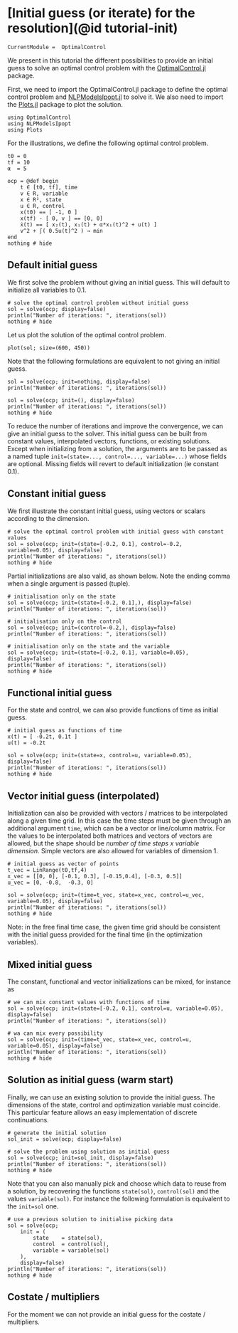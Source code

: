 # [Initial guess (or iterate) for the resolution](@id tutorial-init)

```@meta
CurrentModule =  OptimalControl
```

We present in this tutorial the different possibilities to provide an initial guess to solve an 
optimal control problem with the [OptimalControl.jl](https://control-toolbox.org/OptimalControl.jl) package. 

First, we need to import the OptimalControl.jl package to define the 
optimal control problem and [NLPModelsIpopt.jl](jso.dev/NLPModelsIpopt.jl) to solve it. 
We also need to import the [Plots.jl](https://docs.juliaplots.org) package to plot the solution.

```@example main
using OptimalControl
using NLPModelsIpopt
using Plots
```

For the illustrations, we define the following optimal control problem.

```@example main
t0 = 0
tf = 10
α  = 5

ocp = @def begin
    t ∈ [t0, tf], time
    v ∈ R, variable
    x ∈ R², state
    u ∈ R, control
    x(t0) == [ -1, 0 ]
    x(tf) - [ 0, v ] == [0, 0]
    ẋ(t) == [ x₂(t), x₁(t) + α*x₁(t)^2 + u(t) ]
    v^2 + ∫( 0.5u(t)^2 ) → min
end
nothing # hide
```
## Default initial guess
We first solve the problem without giving an initial guess.
This will default to initialize all variables to 0.1.

```@example main
# solve the optimal control problem without initial guess
sol = solve(ocp; display=false)
println("Number of iterations: ", iterations(sol))
nothing # hide
```

Let us plot the solution of the optimal control problem.

```@example main
plot(sol; size=(600, 450))
```

Note that the following formulations are equivalent to not giving an initial guess.

```@example main
sol = solve(ocp; init=nothing, display=false)
println("Number of iterations: ", iterations(sol))

sol = solve(ocp; init=(), display=false)
println("Number of iterations: ", iterations(sol))
nothing # hide
```

To reduce the number of iterations and improve the convergence, we can give an initial guess to the solver. 
This initial guess can be built from constant values, interpolated vectors, functions, or existing solutions.
Except when initializing from a solution, the arguments are to be passed as a named tuple ```init=(state=..., control=..., variable=...)``` whose fields are optional. Missing fields will revert to default initialization (ie constant 0.1).

## Constant initial guess
We first illustrate the constant initial guess, using vectors or scalars according to the dimension.

```@example main
# solve the optimal control problem with initial guess with constant values
sol = solve(ocp; init=(state=[-0.2, 0.1], control=-0.2, variable=0.05), display=false)
println("Number of iterations: ", iterations(sol))
nothing # hide
```

Partial initializations are also valid, as shown below. Note the ending comma when a single argument is passed (tuple).
```@example main
# initialisation only on the state
sol = solve(ocp; init=(state=[-0.2, 0.1],), display=false)
println("Number of iterations: ", iterations(sol))

# initialisation only on the control
sol = solve(ocp; init=(control=-0.2,), display=false)
println("Number of iterations: ", iterations(sol))

# initialisation only on the state and the variable
sol = solve(ocp; init=(state=[-0.2, 0.1], variable=0.05), display=false)
println("Number of iterations: ", iterations(sol))
nothing # hide
```

## Functional initial guess
For the state and control, we can also provide functions of time as initial guess.

```@example main
# initial guess as functions of time
x(t) = [ -0.2t, 0.1t ]
u(t) = -0.2t

sol = solve(ocp; init=(state=x, control=u, variable=0.05), display=false)
println("Number of iterations: ", iterations(sol))
nothing # hide
```

## Vector initial guess (interpolated)
Initialization can also be provided with vectors / matrices to be interpolated along a given time grid. 
In this case the time steps must be given through an additional argument ```time```, which can be a vector or line/column matrix.
For the values to be interpolated both matrices and vectors of vectors are allowed, but the shape should be *number of time steps x variable dimension*.
Simple vectors are also allowed for variables of dimension 1.

```@example main
# initial guess as vector of points
t_vec = LinRange(t0,tf,4)
x_vec = [[0, 0], [-0.1, 0.3], [-0.15,0.4], [-0.3, 0.5]]
u_vec = [0, -0.8,  -0.3, 0]

sol = solve(ocp; init=(time=t_vec, state=x_vec, control=u_vec, variable=0.05), display=false)
println("Number of iterations: ", iterations(sol))
nothing # hide
```

Note: in the free final time case, the given time grid should be consistent with the initial guess provided for the final time (in the optimization variables).

## Mixed initial guess

The constant, functional and vector initializations can be mixed, for instance as

```@example main
# we can mix constant values with functions of time
sol = solve(ocp; init=(state=[-0.2, 0.1], control=u, variable=0.05), display=false)
println("Number of iterations: ", iterations(sol))

# wa can mix every possibility
sol = solve(ocp; init=(time=t_vec, state=x_vec, control=u, variable=0.05), display=false)
println("Number of iterations: ", iterations(sol))
nothing # hide
```

## Solution as initial guess (warm start)

Finally, we can use an existing solution to provide the initial guess. 
The dimensions of the state, control and optimization variable must coincide.
This particular feature allows an easy implementation of discrete continuations.

```@example main
# generate the initial solution
sol_init = solve(ocp; display=false)

# solve the problem using solution as initial guess
sol = solve(ocp; init=sol_init, display=false)
println("Number of iterations: ", iterations(sol))
nothing # hide
```

Note that you can also manually pick and choose which data to reuse from a solution, by recovering the 
functions ```state(sol)```, ```control(sol)``` and the values ```variable(sol)```.
For instance the following formulation is equivalent to the ```init=sol``` one.

```@example main
# use a previous solution to initialise picking data
sol = solve(ocp; 
    init = (
        state    = state(sol), 
        control  = control(sol), 
        variable = variable(sol)
    ), 
    display=false)
println("Number of iterations: ", iterations(sol))
nothing # hide
``` 

## Costate / multipliers

For the moment we can not provide an initial guess for the costate / multipliers.

